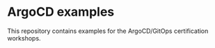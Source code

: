 # ArgoCD examples

This repository contains examples for the ArgoCD/GitOps
certification workshops.

